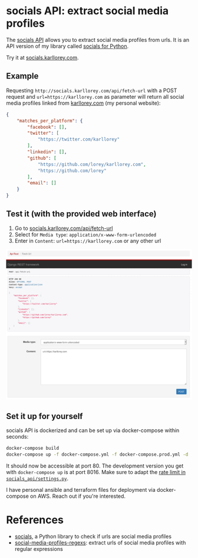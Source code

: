 # socials API: extract social media profiles
The [socials API](http://socials.karllorey.com) allows you to extract social media profiles from urls.
It is an API version of my library called [socials for Python](https://github.com/lorey/socials).

Try it at [socials.karllorey.com](http://socials.karllorey.com).

## Example
Requesting `http://socials.karllorey.com/api/fetch-url` 
with a POST request and `url=https://karllorey.com` as parameter 
will return all social media profiles 
linked from [karllorey.com](https://karllorey.com) (my personal website):

```json
{
    "matches_per_platform": {
        "facebook": [],
        "twitter": [
            "https://twitter.com/karllorey"
        ],
        "linkedin": [],
        "github": [
            "https://github.com/lorey/karllorey.com",
            "https://github.com/lorey"
        ],
        "email": []
    }
}
```

## Test it (with the provided web interface)
1. Go to [socials.karllorey.com/api/fetch-url](http://socials.karllorey.com/api/fetch-url)
2. Select for `Media type`: `application/x-www-form-urlencoded`
3. Enter in `Content`: `url=https://karllorey.com` or any other url

![Screenshot of socials API's browsable API](.github/socials-api-screenshot.png)

## Set it up for yourself
socials API is dockerized and can be set up via docker-compose within seconds:
```bash
docker-compose build
docker-compose up -f docker-compose.yml -f docker-compose.prod.yml -d
```

It should now be accessible at port 80.
The development version you get with `docker-compose up` is at port 8016.
Make sure to adapt the [rate limit in `socials_api/settings.py`](socials_api/settings.py).

I have personal ansible and terraform files for deployment via docker-compose on AWS.
Reach out if you're interested.

# References
- [socials](https://github.com/lorey/socials), a Python library to check if urls are social media profiles
- [social-media-profiles-regexs](https://github.com/lorey/social-media-profiles-regexs):
  extract urls of social media profiles with regular expressions
